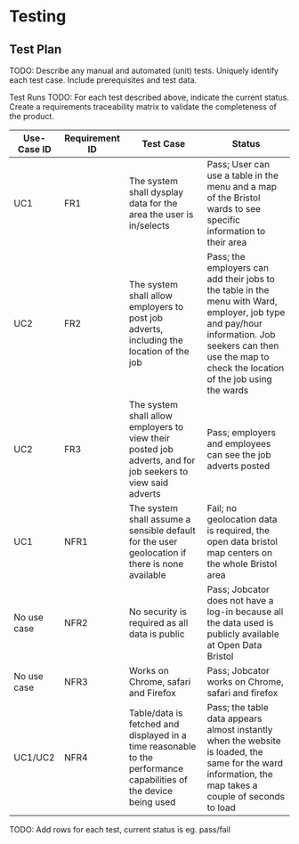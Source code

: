# Testing

## Test Plan
TODO: Describe any manual and automated (unit) tests. Uniquely identify each test case. Include prerequisites and test data.

Test Runs
TODO: For each test described above, indicate the current status. 
Create a requirements traceability matrix to validate the completeness of the product.

| Use-Case ID | Requirement ID | Test Case | Status |
| ----------- | -------------- | --------- | ------ |
| UC1 | FR1 | The system shall dysplay data for the area the user is in/selects | Pass; User can use a table in the menu and a map of the Bristol wards to see specific information to their area |
| UC2 | FR2 | The system shall allow employers to post job adverts, including the location of the job | Pass; the employers can add their jobs to the table in the menu with Ward, employer, job type and pay/hour information. Job seekers can then use the map to check the location of the job using the wards |
| UC2 | FR3 | The system shall allow employers to view their posted job adverts, and for job seekers to view said adverts | Pass; employers and employees can see the job adverts posted |
| UC1 | NFR1 | The system shall assume a sensible default for the user geolocation if there is none available | Fail; no geolocation data is required, the open data bristol map centers on the whole Bristol area |
| No use case| NFR2 | No security is required as all data is public | Pass; Jobcator does not have a log-in because all the data used is publicly available at Open Data Bristol |
| No use case | NFR3 | Works on Chrome, safari and Firefox | Pass; Jobcator works on Chrome, safari and firefox |
| UC1/UC2 | NFR4 | Table/data is fetched and displayed in a time reasonable to the performance capabilities of the device being used | Pass; the table data appears almost instantly when the website is loaded, the same for the ward information, the map takes a couple of seconds to load |
  
TODO: Add rows for each test, current status is eg. pass/fail

